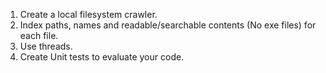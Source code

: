 1.	Create a local filesystem crawler.
2.	Index paths, names and readable/searchable contents (No exe files) for each file.
3.	Use threads.
4.	Create Unit tests to evaluate your code.
